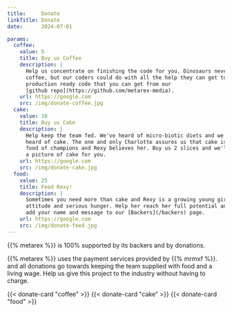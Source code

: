 ```yaml
---
title:     Donate
linkTitle: Donate
date:      2024-07-01

params:
  coffee:
    value: 5
    title: Buy us Coffee
    description: |
      Help us concentrate on finishing the code for you. Dinosaurs never grew
      coffee, but our coders could do with all the help they can get to make
      production ready code that you can get from our
      [github repo](https://github.com/metarex-media).
    url: https://google.com
    src: /img/donate-coffee.jpg
  cake:
    value: 10
    title: Buy us Cake
    description: |
      Help keep the team fed. We've heard of micro-biotic diets and we've also
      heard of cake. The one and only Charlotte assures us that cake is the
      food of champions and Rexy believes her. Buy us 2 slices and we'll post
      a picture of cake for you.
    url: https://google.com
    src: /img/donate-cake.jpg
  food:
    value: 25
    title: Feed Rexy!
    description: |
      Sometimes you need more than cake and Rexy is a growing young girl with
      attitude and serious hunger. Help her reach her full potential and we'll
      add your name and message to our [Backers](/backers) page.
    url: https://google.com
    src: /img/donate-feed.jpg
---
```


{{% metarex %}} is 100% supported by its backers and by donations.

{{% metarex %}}  uses the payment services provided by {{% mrmxf %}}. and all
donations go towards keeping the team supplied with food and a living wage.
Help us give this project to the industry without having to charge.

<div class = "ui equal width center aligned stackable grid">
  {{< donate-card "coffee" >}}
  {{< donate-card "cake" >}}
  {{< donate-card "food" >}}
</div>
